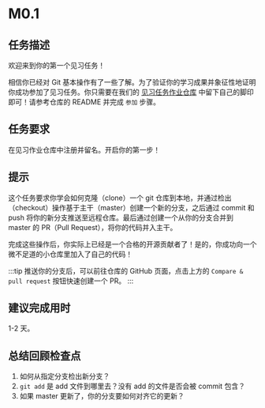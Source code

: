 # M0.1

## 任务描述

欢迎来到你的第一个见习任务！

相信你已经对 Git 基本操作有了一些了解。为了验证你的学习成果并象征性地证明你成功参加了见习任务。你只需要在我们的 [见习任务作业仓库](https://github.com/sdutacm-lcl-internship/internship-mission-work) 中留下自己的脚印即可！请参考仓库的 README 并完成 `参加` 步骤。

## 任务要求

在见习作业仓库中注册并留名。开启你的第一步！

## 提示

这个任务要求你学会如何克隆（clone）一个 git 仓库到本地，并通过检出（checkout）操作基于主干（master）创建一个新的分支，之后通过 commit 和 push 将你的新分支推送至远程仓库。最后通过创建一个从你的分支合并到 master 的 PR（Pull Request），将你的代码并入主干。

完成这些操作后，你实际上已经是一个合格的开源贡献者了！是的，你成功向一个微不足道的小仓库里加入了自己的代码！

:::tip
推送你的分支后，可以前往仓库的 GitHub 页面，点击上方的 `Compare & pull request` 按钮快速创建一个 PR。
:::

## 建议完成用时

1-2 天。

## 总结回顾检查点

1. 如何从指定分支检出新分支？
2. `git add` 是 add 文件到哪里去？没有 add 的文件是否会被 commit 包含？
3. 如果 master 更新了，你的分支要如何对齐它的更新？
